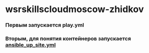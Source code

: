 # wsrskillscloudmoscow-zhidkov

### Первым запускается play.yml

### Вторым, для понятия контейнеров запускается [ansible_up_site.yml](ansible_up_site.yml)

